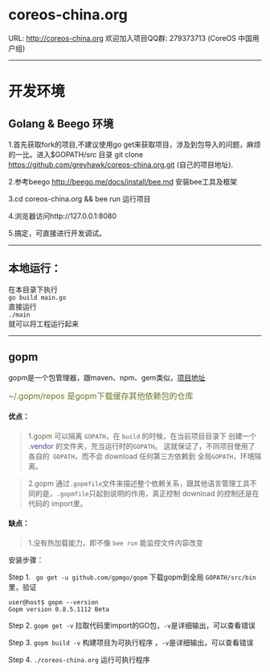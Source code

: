 coreos-china.org
================

URL: http://coreos-china.org
欢迎加入项目QQ群: 279373713 (CoreOS 中国用户组)

---

# 开发环境
## Golang & Beego 环境

1.首先获取fork的项目,不建议使用go get来获取项目，涉及到包导入的问题，麻烦的一比。进入$GOPATH/src 目录
git clone https://github.com/greyhawk/coreos-china.org.git (自己的项目地址).

2.参考beego http://beego.me/docs/install/bee.md 安装bee工具及框架

3.cd coreos-china.org && bee run 运行项目

4.浏览器访问http://127.0.0.1:8080

5.搞定，可直接进行开发调试。

---

## 本地运行：

在本目录下执行  
`go build main.go`  
直接运行  
`./main`  
就可以将工程运行起来

---

## gopm

gopm是一个包管理器，跟maven、npm、gem类似，<a href="https://github.com/GPMGo/gopm" target="_blank">项目地址</a>

<font size="3" color="#6e7525"> ~/.gopm/repos  是gopm下载缓存其他依赖包的仓库</font>

#### 优点：

>1.gopm 可以隔离 ```GOPATH```，在 ```build``` 的时候，在当前项目目录下 创建一个 <font color="#5539a2"> .vendor </font> 的文件夹，充当运行时的```GOPATH```。
>这就保证了，不同项目使用了各自的``` GOPATH```，而不会 download 任何第三方依赖到 全局``` GOPATH ```，环境隔离。

>2.gopm 通过```.gopmfile```文件来描述整个依赖关系，跟其他语言管理工具不同的是，```.gopmfile```只起到说明的作用，真正控制 download 的控制还是在代码的 import里。

####  缺点：

>1.没有热加载能力，即不像 ``` bee run ``` 能监控文件内容改变



安装步骤：

Step 1. ``` go get -u github.com/gpmgo/gopm``` 下载gopm到全局 ```GOPATH/src/bin```里，验证

```
user@host$ gopm --version
Gopm version 0.8.5.1112 Beta
```

Step 2. ``` gopm get -v ``` 拉取代码里import的GO包，```-v```是详细输出，可以查看错误

Step 3. ``` gopm build -v ``` 构建项目为可执行程序 ，```-v```是详细输出，可以查看错误

Step 4. ``` ./coreos-china.org ``` 运行可执行程序

